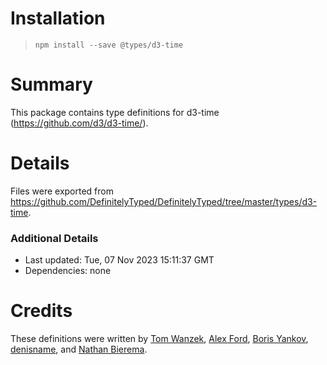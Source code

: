 # Installation
> `npm install --save @types/d3-time`

# Summary
This package contains type definitions for d3-time (https://github.com/d3/d3-time/).

# Details
Files were exported from https://github.com/DefinitelyTyped/DefinitelyTyped/tree/master/types/d3-time.

### Additional Details
 * Last updated: Tue, 07 Nov 2023 15:11:37 GMT
 * Dependencies: none

# Credits
These definitions were written by [Tom Wanzek](https://github.com/tomwanzek), [Alex Ford](https://github.com/gustavderdrache), [Boris Yankov](https://github.com/borisyankov), [denisname](https://github.com/denisname), and [Nathan Bierema](https://github.com/Methuselah96).
